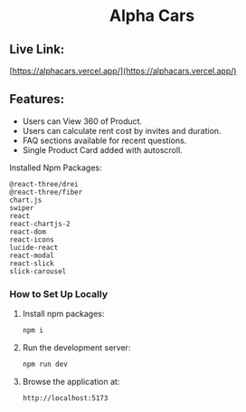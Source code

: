 
<h1 align="center">Alpha Cars </h1>


## Live Link:

[https://alphacars.vercel.app/](https://alphacars.vercel.app/)



## Features:
* Users can View 360 of Product.
* Users can calculate rent cost by invites and duration.
* FAQ sections available for recent questions.
* Single Product Card added with autoscroll.



Installed Npm Packages:
```
@react-three/drei
@react-three/fiber
chart.js
swiper
react
react-chartjs-2
react-dom
react-icons
lucide-react
react-modal
react-slick
slick-carousel
```

### How to Set Up Locally

1. Install npm packages:
    ```sh
    npm i
    ```
2. Run the development server:
    ```sh
    npm run dev
    ```
3. Browse the application at:
    ```sh
    http://localhost:5173
    ```

